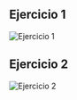 ## Ejercicio 1
![Ejercicio 1](Captura%20de%20pantalla%202025-07-01%20194836.png)
## Ejercicio 2
![Ejercicio 2](Captura%20de%20pantalla%202025-07-02%20175429.png)